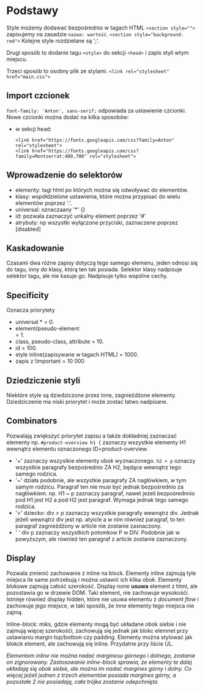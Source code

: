 # Podstawy
Style możemy dodawać bezpośrednio w tagach HTML `<section style="">` zapisujemy na zasadzie `nazwa: wartość`. `<section style="background: red">` Kolejne style rozdzielane są ';'.

Drugi sposób to dodanie tagu `<style>` do sekcji `<head>` i zapis styli wtym miejscu.

Trzeci sposób to osobny plik ze stylami. `<link rel="stylesheet" href="main.css">`

## Import czcionek
`font-family: 'Anton', sans-serif;` odpowiada za ustawienie czcionki. Nowe czcionki można dodać na kilka sposobów:
- w sekcji head: 
    ```
    <link href="https://fonts.googleapis.com/css?family=Anton" rel="stylesheet">
    <link href="https://fonts.googleapis.com/css?family=Montserrat:400,700" rel="stylesheet">
    ```

## Wprowadzenie do selektorów
- elementy: tagi html po których można się odwoływać do elementów.
- klasy: współdzielone ustawienia, które można przypisać do wielu elementów poprzez '.'.
- universal: oznaczaany '*' {}
- id: pozwala zaznaczyć unkalny element poprzez '#'
- atrybuty: np wszystki wyłączone przyciski, zaznaczene poprzez \[disabled\]

## Kaskadowanie 
Czasami dwa różne zapisy dotyczą tego samego elemenu, jeden odnosi się do tagu, inny do klasy, którą ten tak posiada. Selektor klasy nadpisuje selektor tagu, ale nie kasuje go. Nadpisuje tylko wspólne cechy. 

## Specificity
Oznacza priorytety
- universal * = 0.
- element/pseudo-element <div> = 1.
- class, pseudo-class, attribute = 10.
- id = 100.
- style inline(zapisywane w tagach HTML) = 1000.
- zapis z !important = 10 000

## Dziedziczenie styli
Niektóre style są dziedziczone przez inne, zagnieżdżone elementy. Dziedziczenie ma niski priorytet i może zostać łatwo nadpisane. 

## Combinators
Pozwalają zwiększyć priorytet zapisu a także dokładniej zaznaczać elementy np. `#product-overview h1 {` zaznaczy wszystkie elementy H1 wewnątrz elementu oznaczonego ID=product-overview. 
- '+' zaznaczy wszystkie elementy obok wyznaczonego. `h2 + p` oznaczy wszystkie paragrafy bezpośrednio ZA H2, będące wewnątrz tego samego rodzica.
- '~' działa podobnie, ale wszystkie paragrafy ZA nagłówkiem, w tym samym rodzicu. Paragraf ten nie musi być jednak bezpośrednio za nagłówkiem. np. H1 ~ p zaznaczy paragraf, nawet jeżeli bezpośrednnio pod H1 jest H2 a pod H2 jest paragraf. Wymaga jednak tego samego rodzica. 
- '>' dziecko: div > p zaznaczy wszystkie paragrafy wewnątrz div. Jednak jeżeli wewnątrz div jest np. atyicle a w nim również paragraf, to ten paragraf zagnieżdżony w article nie zostanie zasnaczony.
- ' ' div p zaznaczy wszystkich potomkow P w DIV. Podobnie jak w powyższym, ale również ten paragraf z article zostanie zaznaczony. 

## Display
Pozwala zmienić zachowanie z inline na block. Elementy inline zajmują tyle miejsca ile same potrzebują i można ustawić ich klika obok. Elementy blokowe zajmują całość szerokość. Display none **usuwa** element z html, ale pozostawia go w drzewie DOM. Taki element, nie zachowuje wysokośći. Istnieje również display hidden, które nie usuwa elementu z _document flow_ i zachowuje jego miejsce, w taki sposób, że inne elementy tego miejsca nie zajmą. 

Inline-block: miks, gdzie elementy mogą być układane obok siebie i nie zajmują więcej szerokośći, zachowują się jednak jak blokc elemnet przy ustawianiu margin top/bottom czy padding. Elementy można stylować jak blokck element, ale zachowują się inline. Przydatne przy liście UL. 

_Elementom inline nie można nadać marginesu górnego i dolnego, zostanie on zignorowany. Zastosowanie inline-block sprawia, że elementy te dalej układają się obok siebie, ale można im nadać margines górny i dolny. Co więcej jeżeli jednen z trzech elementów posiada margines górny, a pozostałe 2 nie posiadają, cała trójka zostanie odepchnięta_